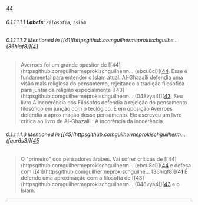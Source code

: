 [44](https://github.com/guilhermeprokisch/guilherme/issues/44) 
###### 0.1.1.1.1.1 **Labels**: `Filosofia`, `Islam`



 


###### 0.1.1.1.1.2 Mentioned in [[41](httpsgithub.comguilhermeprokischguilhe... (36hiqf8)]([41](httpsgithub.comguilhermeprokischguilhe...%20(36hiqf8).md)  
 > Averroes foi um grande opositor de [[44](httpsgithub.comguilhermeprokischguilherm... (ebcu8cl)]([44](httpsgithub.comguilhermeprokischguilherm...%20(ebcu8cl).md). Esse é fundamental para entender o Islam atual. Al-Ghazalli defendia uma visão mais religiosa do pensamento, rejeitando a tradição filosófica para juntar da religião especialmente [[43](httpsgithub.comguilhermeprokischguilherm... (048vya4)]([43](httpsgithub.comguilhermeprokischguilherm...%20(048vya4).md). Seu livro A incoerência dos Filósofos defendia a rejeição do pensamento filosófico em junção com o teológico. E em oposição Averroes defendia a aproximação desse pensamento. Ele escreveu um livro critica ao livro de Al-Ghazalli : A incorência da incoerência.


###### 0.1.1.1.1.3 Mentioned in [[45](httpsgithub.comguilhermeprokischguilherm... (fqur6s3)]([45](httpsgithub.comguilhermeprokischguilherm...%20(fqur6s3).md)  
 > O "primeiro" dos pensadores árabes. Vai sofrer críticas de [[44](httpsgithub.comguilhermeprokischguilherm... (ebcu8cl)]([44](httpsgithub.comguilhermeprokischguilherm...%20(ebcu8cl).md) e defesa com [[41](httpsgithub.comguilhermeprokischguilhe... (36hiqf8)]([41](httpsgithub.comguilhermeprokischguilhe...%20(36hiqf8).md)
É defende uma aproximação com a filosofia de [[43](httpsgithub.comguilhermeprokischguilherm... (048vya4)]([43](httpsgithub.comguilhermeprokischguilherm...%20(048vya4).md) e o Islam.

-------------------------------------------------------------------------------


